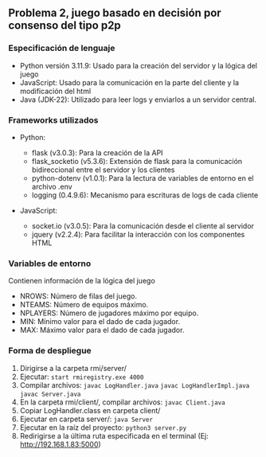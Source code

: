 ## Problema 2, juego basado en decisión por consenso del tipo p2p

### Especificación de lenguaje

- Python versión 3.11.9: Usado para la creación del servidor y la lógica del juego
- JavaScript: Usado para la comunicación en la parte del cliente y la modificación del html
- Java (JDK-22): Utilizado para leer logs y enviarlos a un servidor central.

### Frameworks utilizados

- Python:
    - flask (v3.0.3): Para la creación de la API
    - flask_socketio (v5.3.6): Extensión de flask para la comunicación bidireccional entre el servidor y los clientes
    - python-dotenv (v1.0.1): Para la lectura de variables de entorno en el archivo .env
    - logging (0.4.9.6): Mecanismo para escrituras de logs de cada cliente

- JavaScript:
    - socket.io (v3.0.5): Para la comunicación desde el cliente al servidor
    - jquery (v2.2.4): Para facilitar la interacción con los componentes HTML

### Variables de entorno

Contienen información de la lógica del juego

- NROWS: Número de filas del juego.
- NTEAMS: Número de equipos máximo.
- NPLAYERS: Número de jugadores máximo por equipo.
- MIN: Mínimo valor para el dado de cada jugador.
- MAX: Máximo valor para el dado de cada jugador.

### Forma de despliegue

1. Dirigirse a la carpeta rmi/server/
2. Ejecutar:
```start rmiregistry.exe 4000```
3. Compilar archivos:
```javac LogHandler.java```
```javac LogHandlerImpl.java```
```javac Server.java```
4. En la carpeta rmi/client/, compilar archivos:
```javac Client.java```
5. Copiar LogHandler.class en carpeta client/
6. Ejecutar en carpeta server/:
```java Server```
7. Ejecutar en la raíz del proyecto:
```python3 server.py```
8. Redirigirse a la última ruta especificada en el terminal (Ej: http://192.168.1.83:5000)


